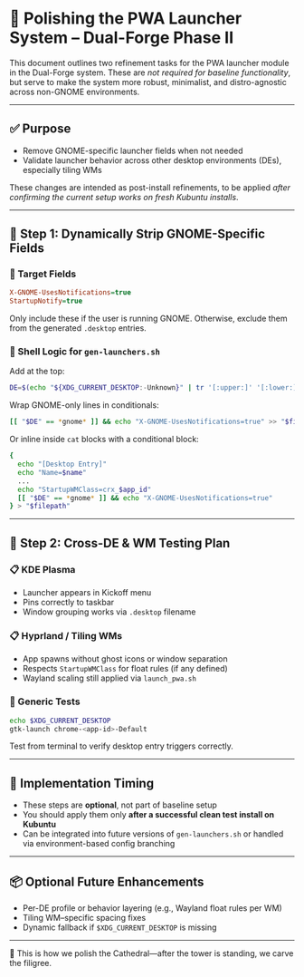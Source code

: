 # 🧼 Polishing the PWA Launcher System – Dual-Forge Phase II

This document outlines two refinement tasks for the PWA launcher module in the Dual-Forge system. These are *not required for baseline functionality*, but serve to make the system more robust, minimalist, and distro-agnostic across non-GNOME environments.

---

## ✅ Purpose

- Remove GNOME-specific launcher fields when not needed
- Validate launcher behavior across other desktop environments (DEs), especially tiling WMs

These changes are intended as post-install refinements, to be applied *after confirming the current setup works on fresh Kubuntu installs*.

---

## 🧩 Step 1: Dynamically Strip GNOME-Specific Fields

### 🎯 Target Fields
```ini
X-GNOME-UsesNotifications=true
StartupNotify=true
```

Only include these if the user is running GNOME. Otherwise, exclude them from the generated `.desktop` entries.

### 🧠 Shell Logic for `gen-launchers.sh`
Add at the top:
```bash
DE=$(echo "${XDG_CURRENT_DESKTOP:-Unknown}" | tr '[:upper:]' '[:lower:]')
```

Wrap GNOME-only lines in conditionals:
```bash
[[ "$DE" == *gnome* ]] && echo "X-GNOME-UsesNotifications=true" >> "$filepath"
```

Or inline inside `cat` blocks with a conditional block:
```bash
{
  echo "[Desktop Entry]"
  echo "Name=$name"
  ...
  echo "StartupWMClass=crx_$app_id"
  [[ "$DE" == *gnome* ]] && echo "X-GNOME-UsesNotifications=true"
} > "$filepath"
```

---

## 🧪 Step 2: Cross-DE & WM Testing Plan

### 📋 KDE Plasma
- Launcher appears in Kickoff menu
- Pins correctly to taskbar
- Window grouping works via `.desktop` filename

### 📋 Hyprland / Tiling WMs
- App spawns without ghost icons or window separation
- Respects `StartupWMClass` for float rules (if any defined)
- Wayland scaling still applied via `launch_pwa.sh`

### 🔧 Generic Tests
```bash
echo $XDG_CURRENT_DESKTOP
gtk-launch chrome-<app-id>-Default
```
Test from terminal to verify desktop entry triggers correctly.

---

## 🏁 Implementation Timing
- These steps are **optional**, not part of baseline setup
- You should apply them only **after a successful clean test install on Kubuntu**
- Can be integrated into future versions of `gen-launchers.sh` or handled via environment-based config branching

---

## 📦 Optional Future Enhancements
- Per-DE profile or behavior layering (e.g., Wayland float rules per WM)
- Tiling WM–specific spacing fixes
- Dynamic fallback if `$XDG_CURRENT_DESKTOP` is missing

---

🩵 This is how we polish the Cathedral—after the tower is standing, we carve the filigree.
